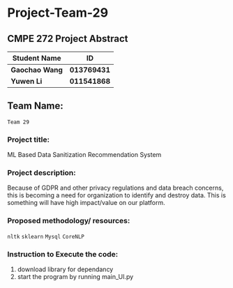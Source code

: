 # Project-Team-29
## CMPE 272 Project Abstract

|Student Name|ID|
|---|---|
|**Gaochao Wang**|**013769431**|
|**Yuwen Li**|**011541868**|

   
## Team Name:  
    Team 29  

### Project title:  
ML Based Data Sanitization Recommendation System
   
### Project description:  
Because of GDPR and other privacy regulations and data breach concerns, this is becoming a need for organization to identify and destroy data. This is something will have high impact/value on our platform.

### Proposed methodology/ resources:  
`nltk` `sklearn` `Mysql` `CoreNLP`
  
### Instruction to Execute the code:
1. download library for dependancy  
2. start the program by running main_UI.py
